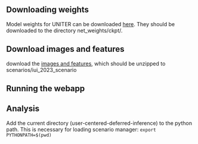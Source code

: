 ## Downloading weights
Model weights for UNITER can be downloaded [here](https://drive.google.com/file/d/1ybo4jqf63rzM4fY3-VwcJ7VPKtUFZg-S/view?usp=sharing). They should be downloaded to the directory net_weights/ckpt/.

## Download images and features
download the [images and features](https://drive.google.com/file/d/19xjk7WnDxLLs9IKcE8atA8q9bIDNZith/view?usp=sharing), which should be unzipped to scenarios/iui_2023_scenario

## Running the webapp

## Analysis
Add the current directory (user-centered-deferred-inference) to the python path. This is necessary for loading scenario manager:
`export PYTHONPATH=$(pwd)`
